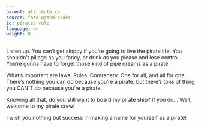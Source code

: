 ```yaml
---
parent: attribute.ce
source: fate-grand-order
id: pirates-rule
language: en
weight: 0
---
```


Listen up. You can’t get sloppy if you’re going to live the pirate life. You shouldn’t pillage as you fancy, or drink as you please and lose control. You’re gonna have to forget those kind of pipe dreams as a pirate.

What’s important are laws. Rules. Comradery.
One for all, and all for one.
There’s nothing you can do because you’re a pirate, but there’s tons of thing you CAN’T do because you’re a pirate.

Knowing all that, do you still want to board my pirate ship?
If you do…
Well, welcome to my pirate crew!

I wish you nothing but success in making a name for yourself as a pirate!
